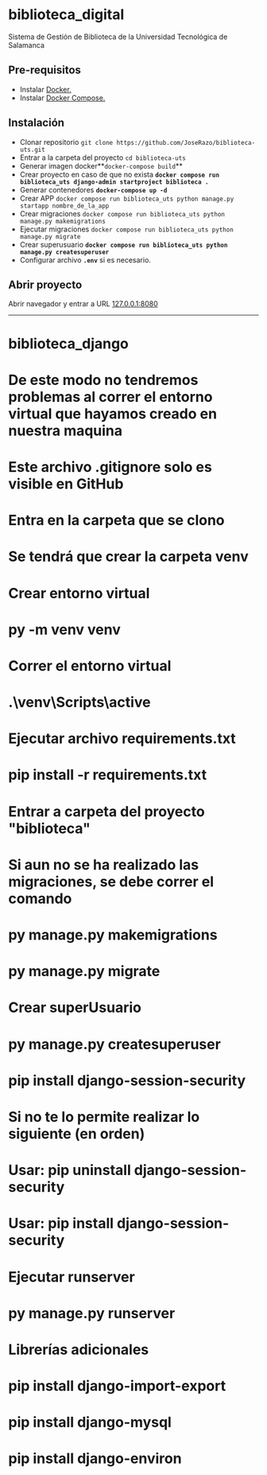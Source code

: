 # biblioteca_digital
Sistema de Gestión de Biblioteca de la Universidad Tecnológica de Salamanca

## Pre-requisitos

- Instalar [Docker.](https://www.docker.com/get-started)
- Instalar [Docker Compose.](https://docs.docker.com/compose/install/)

## Instalación

- Clonar repositorio `git clone https://github.com/JoseRazo/biblioteca-uts.git`
- Entrar a la carpeta del proyecto `cd biblioteca-uts`
- Generar imagen docker**`docker-compose build`**
- Crear proyecto en caso de que no exista **`docker compose run biblioteca_uts django-admin startproject biblioteca .`**
- Generar contenedores **`docker-compose up -d`**
- Crear APP `docker compose run biblioteca_uts python manage.py startapp nombre_de_la_app`
- Crear migraciones `docker compose run biblioteca_uts python manage.py makemigrations`
- Ejecutar migraciones `docker compose run biblioteca_uts python manage.py migrate`
- Crear superusuario **`docker compose run biblioteca_uts python manage.py createsuperuser`**
- Configurar archivo **`.env`** si es necesario.

## Abrir proyecto

Abrir navegador y entrar a URL [127.0.0.1:8080](http://127.0.0.1:8080)


----------------------------------------------------------
# biblioteca_django
# De este modo no tendremos problemas al correr el entorno virtual que hayamos creado en nuestra maquina
# Este archivo .gitignore solo es visible en GitHub
#
# Entra en la carpeta que se clono
#
# Se tendrá que crear la carpeta venv
# Crear entorno virtual
# py -m venv venv
#
# Correr el entorno virtual
# .\venv\Scripts\active
#
# Ejecutar archivo requirements.txt
# pip install -r requirements.txt
#
# Entrar a carpeta del proyecto "biblioteca"
#
# Si aun no se ha realizado las migraciones, se debe correr el comando
# py manage.py makemigrations
# py manage.py migrate
#
# Crear superUsuario
# py manage.py createsuperuser
#
# pip install django-session-security
# Si no te lo permite realizar lo siguiente (en orden)
# Usar: pip uninstall django-session-security
# Usar: pip install django-session-security
#
#
# Ejecutar runserver
# py manage.py runserver
#
#
# Librerías adicionales
# pip install django-import-export
# pip install django-mysql
#
# pip install django-environ
#
